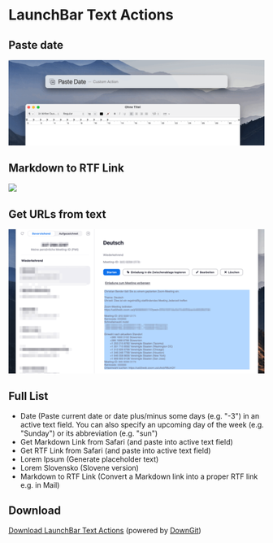 # LaunchBar Text Actions

## Paste date

<img src="pasteDate.gif" width="600"/> 

## Markdown to RTF Link

<img src="mdrtf.gif" width="600"/> 

## Get URLs from text

<img src="geturls.gif" width="600"/> 


## Full List

- Date (Paste current date or date plus/minus some days (e.g. "-3") in an active text field. You can also specify an upcoming day of the week (e.g. "Sunday") or its abbreviation (e.g. "sun")
- Get Markdown Link from Safari (and paste into active text field)
- Get RTF Link from Safari (and paste into active text field)
- Lorem Ipsum (Generate placeholder text)
- Lorem Slovensko (Slovene version)
- Markdown to RTF Link (Convert a Markdown link into a proper RTF link e.g. in Mail)

## Download

[Download LaunchBar Text Actions](https://minhaskamal.github.io/DownGit/#/home?url=https://github.com/Ptujec/LaunchBar/tree/master/Text-Actions) (powered by [DownGit](https://github.com/MinhasKamal/DownGit))




   
